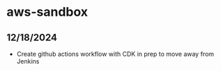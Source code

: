 # aws-sandbox

## 12/18/2024

- Create github actions workflow with CDK in prep to move away from Jenkins
